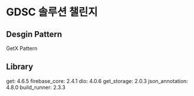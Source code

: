 # GDSC 솔루션 챌린지

## Desgin Pattern

GetX Pattern

## Library

get: 4.6.5 
firebase_core: 2.4.1 
dio: 4.0.6 
get_storage: 2.0.3 
json_annotation: 4.8.0 
build_runner: 2.3.3 


